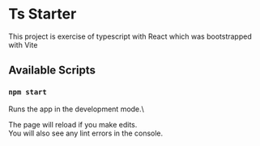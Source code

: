 # Ts Starter

This project is exercise of typescript with React which was bootstrapped with Vite

## Available Scripts

### `npm start`

Runs the app in the development mode.\

The page will reload if you make edits.\
You will also see any lint errors in the console.

